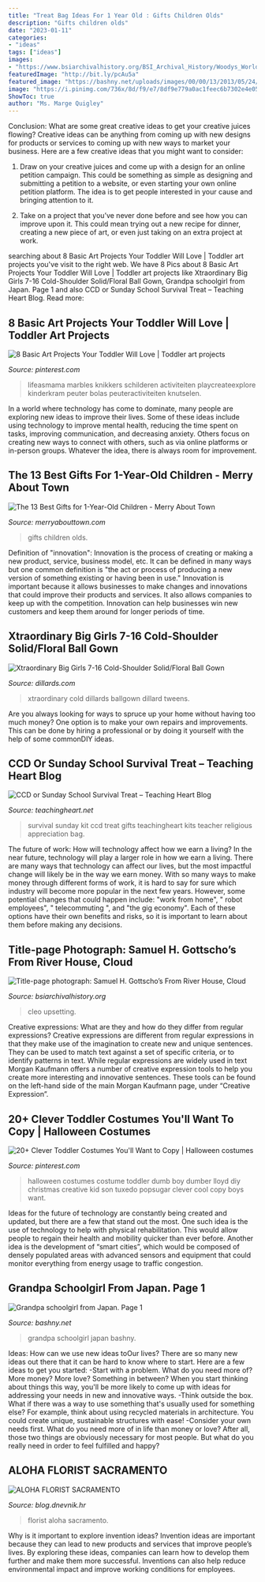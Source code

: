 ```yaml
---
title: "Treat Bag Ideas For 1 Year Old : Gifts Children Olds"
description: "Gifts children olds"
date: "2023-01-11"
categories:
- "ideas"
tags: ["ideas"]
images:
- "https://www.bsiarchivalhistory.org/BSI_Archival_History/Woodys_World_files/droppedImage_23.jpg"
featuredImage: "http://bit.ly/pcAu5a"
featured_image: "https://bashny.net/uploads/images/00/00/13/2013/05/24/9c6cfadf96.jpg"
image: "https://i.pinimg.com/736x/8d/f9/e7/8df9e779a0ac1feec6b7302e4e058c21.jpg"
ShowToc: true
author: "Ms. Marge Quigley"
---
```



Conclusion: What are some great creative ideas to get your creative juices flowing?
Creative ideas can be anything from coming up with new designs for products or services to coming up with new ways to market your business. Here are a few creative ideas that you might want to consider: 
1. Draw on your creative juices and come up with a design for an online petition campaign. This could be something as simple as designing and submitting a petition to a website, or even starting your own online petition platform. The idea is to get people interested in your cause and bringing attention to it. 

2. Take on a project that you’ve never done before and see how you can improve upon it. This could mean trying out a new recipe for dinner, creating a new piece of art, or even just taking on an extra project at work.

	

		
searching about 8 Basic Art Projects Your Toddler Will Love | Toddler art projects you've visit to the right web. We have 8 Pics about 8 Basic Art Projects Your Toddler Will Love | Toddler art projects like Xtraordinary Big Girls 7-16 Cold-Shoulder Solid/Floral Ball Gown, Grandpa schoolgirl from Japan. Page 1 and also CCD or Sunday School Survival Treat – Teaching Heart Blog. Read more:
		
    
## 8 Basic Art Projects Your Toddler Will Love | Toddler Art Projects

<img loading=lazy src="https://i.pinimg.com/736x/8d/f9/e7/8df9e779a0ac1feec6b7302e4e058c21.jpg" onerror="this.onerror=null;this.src='https://tse2.mm.bing.net/th?id=OIP.BBsNf1o9iK79nGWWgMjwhAHaJ6&amp;pid=15.1';" alt="8 Basic Art Projects Your Toddler Will Love | Toddler art projects">

_Source: pinterest.com_

>lifeasmama marbles knikkers schilderen activiteiten playcreateexplore kinderkram peuter bolas peuteractiviteiten knutselen. 

	

In a world where technology has come to dominate, many people are exploring new ideas to improve their lives. Some of these ideas include using technology to improve mental health, reducing the time spent on tasks, improving communication, and decreasing anxiety. Others focus on creating new ways to connect with others, such as via online platforms or in-person groups. Whatever the idea, there is always room for improvement.

    
## The 13 Best Gifts For 1-Year-Old Children - Merry About Town

<img loading=lazy src="https://merryabouttown.com/wp-content/uploads/2019/07/The-13-Best-Gifts-for-1-Year-Old-Children.jpg" onerror="this.onerror=null;this.src='https://tse3.mm.bing.net/th?id=OIP.UTKQivBjPq1PtG-y7NHoNQHaLG&amp;pid=15.1';" alt="The 13 Best Gifts for 1-Year-Old Children - Merry About Town">

_Source: merryabouttown.com_

>gifts children olds. 

	

Definition of "innovation":
Innovation is the process of creating or making a new product, service, business model, etc. It can be defined in many ways but one common definition is "the act or process of producing a new version of something existing or having been in use." 
Innovation is important because it allows businesses to make changes and innovations that could improve their products and services. It also allows companies to keep up with the competition. Innovation can help businesses win new customers and keep them around for longer periods of time.

    
## Xtraordinary Big Girls 7-16 Cold-Shoulder Solid/Floral Ball Gown

<img loading=lazy src="https://dimg.dillards.com/is/image/DillardsZoom/zoom/xtraordinary-big-girls-7-16-cold-shoulder-solidfloral-ballgown/00000000_zi_d9195ec4-0ddb-4527-ac75-77ea1e0d0747.jpg" onerror="this.onerror=null;this.src='https://tse2.mm.bing.net/th?id=OIP.VUkR5kTDb4Ismy3CF66D5AHaIl&amp;pid=15.1';" alt="Xtraordinary Big Girls 7-16 Cold-Shoulder Solid/Floral Ball Gown">

_Source: dillards.com_

>xtraordinary cold dillards ballgown dillard tweens. 

	

Are you always looking for ways to spruce up your home without having too much money? One option is to make your own repairs and improvements. This can be done by hiring a professional or by doing it yourself with the help of some commonDIY ideas.

    
## CCD Or Sunday School Survival Treat – Teaching Heart Blog

<img loading=lazy src="http://teachingheart.net/blog/wp-content/uploads/2013/09/IMG_20130927_135234-1024x768.jpg" onerror="this.onerror=null;this.src='https://tse1.mm.bing.net/th?id=OIP.sUdRblHpzoDvA791uHd42gHaFj&amp;pid=15.1';" alt="CCD or Sunday School Survival Treat – Teaching Heart Blog">

_Source: teachingheart.net_

>survival sunday kit ccd treat gifts teachingheart kits teacher religious appreciation bag. 

	

The future of work: How will technology affect how we earn a living?
In the near future, technology will play a larger role in how we earn a living. There are many ways that technology can affect our lives, but the most impactful change will likely be in the way we earn money. With so many ways to make money through different forms of work, it is hard to say for sure which industry will become more popular in the next few years. However, some potential changes that could happen include: 
"work from home", " robot employees", " telecommuting ", and "the gig economy". Each of these options have their own benefits and risks, so it is important to learn about them before making any decisions.

    
## Title-page Photograph: Samuel H. Gottscho’s From River House, Cloud

<img loading=lazy src="https://www.bsiarchivalhistory.org/BSI_Archival_History/Woodys_World_files/droppedImage_23.jpg" onerror="this.onerror=null;this.src='https://tse2.mm.bing.net/th?id=OIP.vGFc5rRozmuVzVvsdxGoOgHaKG&amp;pid=15.1';" alt="Title-page photograph: Samuel H. Gottscho’s From River House, Cloud">

_Source: bsiarchivalhistory.org_

>cleo upsetting. 

	

Creative expressions: What are they and how do they differ from regular expressions?
Creative expressions are different from regular expressions in that they make use of the imagination to create new and unique sentences. They can be used to match text against a set of specific criteria, or to identify patterns in text.
While regular expressions are widely used in text Morgan Kaufmann offers a number of creative expression tools to help you create more interesting and innovative sentences. These tools can be found on the left-hand side of the main Morgan Kaufmann page, under “Creative Expression”.

    
## 20+ Clever Toddler Costumes You&#039;ll Want To Copy | Halloween Costumes

<img loading=lazy src="https://i.pinimg.com/736x/65/b8/93/65b893d6f71cd248841f48ce227e1f13.jpg" onerror="this.onerror=null;this.src='https://tse4.mm.bing.net/th?id=OIP.P75-oWP2zTPrJMmd0_79zgHaLH&amp;pid=15.1';" alt="20+ Clever Toddler Costumes You&#039;ll Want to Copy | Halloween costumes">

_Source: pinterest.com_

>halloween costumes costume toddler dumb boy dumber lloyd diy christmas creative kid son tuxedo popsugar clever cool copy boys want. 

	

Ideas for the future of technology are constantly being created and updated, but there are a few that stand out the most. One such idea is the use of technology to help with physical rehabilitation. This would allow people to regain their health and mobility quicker than ever before. Another idea is the development of “smart cities”, which would be composed of densely populated areas with advanced sensors and equipment that could monitor everything from energy usage to traffic congestion.

    
## Grandpa Schoolgirl From Japan. Page 1

<img loading=lazy src="https://bashny.net/uploads/images/00/00/13/2013/05/24/9c6cfadf96.jpg" onerror="this.onerror=null;this.src='https://tse4.mm.bing.net/th?id=OIP.jeIF8-RL9m1iKeoTObxGVQHaJ3&amp;pid=15.1';" alt="Grandpa schoolgirl from Japan. Page 1">

_Source: bashny.net_

>grandpa schoolgirl japan bashny. 

	

Ideas: How can we use new ideas toOur lives?
There are so many new ideas out there that it can be hard to know where to start. Here are a few ideas to get you started: 
-Start with a problem. What do you need more of? More money? More love? Something in between? When you start thinking about things this way, you'll be more likely to come up with ideas for addressing your needs in new and innovative ways. 
-Think outside the box. What if there was a way to use something that's usually used for something else? For example, think about using recycled materials in architecture. You could create unique, sustainable structures with ease! 
-Consider your own needs first. What do you need more of in life than money or love? After all, those two things are obviously necessary for most people. But what do you really need in order to feel fulfilled and happy?

    
## ALOHA FLORIST SACRAMENTO

<img loading=lazy src="http://bit.ly/pcAu5a" onerror="this.onerror=null;this.src='https://tse2.mm.bing.net/th?id=OIP.EzBhebizNEl-U1fLw8aUOQAAAA&amp;pid=15.1';" alt="ALOHA FLORIST SACRAMENTO">

_Source: blog.dnevnik.hr_

>florist aloha sacramento. 

	

Why is it important to explore invention ideas?
Invention ideas are important because they can lead to new products and services that improve people’s lives. By exploring these ideas, companies can learn how to develop them further and make them more successful. Inventions can also help reduce environmental impact and improve working conditions for employees.

